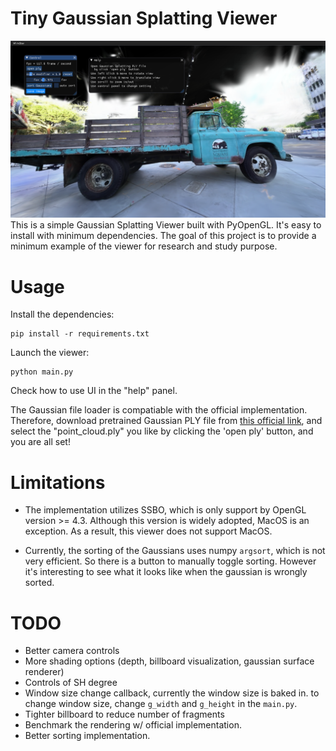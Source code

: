# Tiny Gaussian Splatting Viewer
![UI demo](teaser.png)
This is a simple Gaussian Splatting Viewer built with PyOpenGL. It's easy to install with minimum dependencies. The goal of this project is to provide a minimum example of the viewer for research and study purpose. 


# Usage
Install the dependencies:
```
pip install -r requirements.txt
```

Launch the viewer:
```
python main.py
```

Check how to use UI in the "help" panel.

The Gaussian file loader is compatiable with the official implementation. 
Therefore, download pretrained Gaussian PLY file from [this official link](https://repo-sam.inria.fr/fungraph/3d-gaussian-splatting/datasets/pretrained/models.zip), and select the "point_cloud.ply" you like by clicking the 'open ply' button, and you are all set!


# Limitations
- The implementation utilizes SSBO, which is only support by OpenGL version >= 4.3. Although this version is widely adopted, MacOS is an exception. As a result, this viewer does not support MacOS.

- Currently, the sorting of the Gaussians uses numpy `argsort`, which is not very efficient. So there is a button to manually toggle sorting. However it's interesting to see what it looks like when the gaussian is wrongly sorted.


# TODO
- Better camera controls
- More shading options (depth, billboard visualization, gaussian surface renderer)
- Controls of SH degree
- Window size change callback, currently the window size is baked in. to change window size, change `g_width` and `g_height` in the `main.py`.
- Tighter billboard to reduce number of fragments
- Benchmark the rendering w/ official implementation.
- Better sorting implementation.
